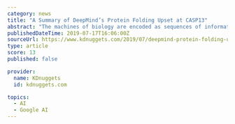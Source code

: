 ```yaml
---
category: news
title: "A Summary of DeepMind’s Protein Folding Upset at CASP13"
abstract: "The machines of biology are encoded as sequences of information. The so-called central dogma of molecular biology posits that DNA sequences determine RNA sequences, which in turn determine the protein sequences and therefore structures as they fold into ..."
publishedDateTime: 2019-07-17T16:06:00Z
sourceUrl: https://www.kdnuggets.com/2019/07/deepmind-protein-folding-upset.html
type: article
score: 13
published: false

provider:
  name: KDnuggets
  id: kdnuggets.com

topics:
  - AI
  - Google AI
---
```

